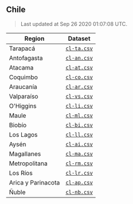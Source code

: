 ## Chile

> Last updated at Sep 26 2020 01:07:08 UTC.


| Region | Dataset |
| ------ | ------- |
| Tarapacá | [`cl-ta.csv`](cl-ta.csv) |
| Antofagasta | [`cl-an.csv`](cl-an.csv) |
| Atacama | [`cl-at.csv`](cl-at.csv) |
| Coquimbo | [`cl-co.csv`](cl-co.csv) |
| Araucanía | [`cl-ar.csv`](cl-ar.csv) |
| Valparaíso | [`cl-vs.csv`](cl-vs.csv) |
| O'Higgins | [`cl-li.csv`](cl-li.csv) |
| Maule | [`cl-ml.csv`](cl-ml.csv) |
| Biobío | [`cl-bi.csv`](cl-bi.csv) |
| Los Lagos | [`cl-ll.csv`](cl-ll.csv) |
| Aysén | [`cl-ai.csv`](cl-ai.csv) |
| Magallanes | [`cl-ma.csv`](cl-ma.csv) |
| Metropolitana | [`cl-rm.csv`](cl-rm.csv) |
| Los Ríos | [`cl-lr.csv`](cl-lr.csv) |
| Arica y Parinacota | [`cl-ap.csv`](cl-ap.csv) |
| Ñuble | [`cl-nb.csv`](cl-nb.csv) |


